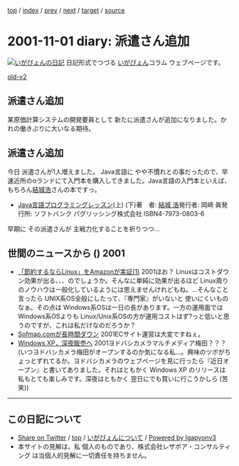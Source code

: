 [top](../index.html) 
 / [index](index.html) 
 / [prev](ig011031.html) 
 / [next](ig011102.html) 
 / [target](http://www.igapyon.jp/igapyon/diary/2001/ig011101.html) 
 / [source](https://github.com/igapyon/diary/blob/master/2001/ig011101.src.md) 

2001-11-01 diary: 派遣さん追加
=====================================================================================================
[![いがぴょんの日記](http://www.igapyon.jp/igapyon/diary/images/iga200306s.jpg "いがぴょん")](http://www.igapyon.jp/igapyon/diary/memo/memoigapyon.html) 日記形式でつづる [いがぴょん](http://www.igapyon.jp/igapyon/diary/memo/memoigapyon.html)コラム ウェブページです。

[old-v2](ig011101-orig.html)

## 派遣さん追加

某原価計算システムの開発要員として 新たに派遣さんが追加になりました。かれの働きぶりに大いなる期待。


## 派遣さん追加

今日 派遣さんが1人増えました。
Java言語に やや不慣れとの事だったので、早速近所のαランドにて入門本を購入してきました。Java言語の入門本といえば、もちろん[結城浩](http://www.hyuki.com/)さんの本ですっ。

* [Java言語プログラミングレッスン](http://www.hyuki.com/jb/)(上) (下)著　者: [結城 浩](http://www.hyuki.com/)発行者: 岡崎 眞発行所: ソフトバンク パグリッシング株式会社
ISBN4-7973-0803-6 

早期に その派遣さんが 主戦力化することを祈りつつ…

## 世間のニュースから () 2001

* [「節約するならLinux」をAmazonが実証(1)](http://www.zdnet.co.jp/news/0110/31/e_amazon_m.html)  2001ほお？ Linuxはコストダウン効果が出る、、、のでしょうか。そんなに単純に効果が出るほど Linux周りのノウハウは一般化しているようには思えませんけれどもね。…そんなこと言ったら UNIX系OS全般にしたって、『専門家』がいないと 使いにくいものなぁ。その点は Windows系OSは一日の長があります。一方の運用面では Windows系OSよりも Linux/Unix系OSの方が運用コストはず?っと低いと思うのですが、これは私だけなのだろうか？
* [Sofmap.comが長時間ダウン](http://www.zdnet.co.jp/news/bursts/0111/01/sofmap.html)  2001ECサイト運営は大変ですねぇ。
* [Windows XP，深夜販売へ](http://www.zdnet.co.jp/news/bursts/0111/01/ms.html)  2001ヨドバシカメラマルチメディア梅田？？？ (いつヨドバシカメラ梅田がオープンするのか気になる私…。興味のツボがちょっとずれてるか。ヨドバシカメラのウェブページを見に行ったら『近日オープン』と書いてありました。それはともかく Windows XP のリリースは 私もとても楽しみです。深夜はともかく 翌日にでも買いに行こうかしら (苦笑))


----------------------------------------------------------------------------------------------------

## この日記について

* [Share on Twitter](https://twitter.com/intent/tweet?hashtags=igapyon%2Cdiary%2C%E3%81%84%E3%81%8C%E3%81%B4%E3%82%87%E3%82%93&text=%E6%B4%BE%E9%81%A3%E3%81%95%E3%82%93%E8%BF%BD%E5%8A%A0&url=http%3A%2F%2Fwww.igapyon.jp%2Figapyon%2Fdiary%2F2001%2Fig011101.html) / [top](../index.html) / [いがぴょんについて](http://www.igapyon.jp/igapyon/diary/memo/memoigapyon.html) / [Powered by Igapyonv3](https://github.com/igapyon/igapyonv3)
* 本サイトの見解は、私 個人のものであり、株式会社レザボア・コンサルティング は当個人的見解に一切責任を持ちません。 
